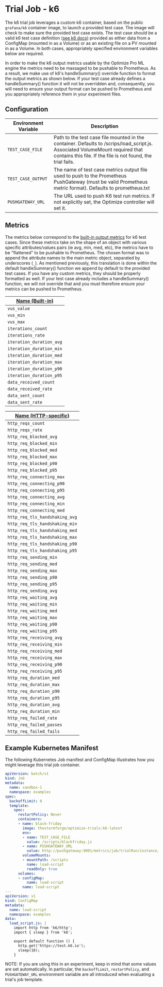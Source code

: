 # Trial Job - k6

The k6 trial job leverages a custom k6 container, based on the public
`grafana/k6` container image, to launch a provided test case. The image will
check to make sure the provided test case exists. The test case should be a
valid k6 test case definition ([see k6 docs](https://k6.io/docs/using-k6/))
provided as either data from a ConfigMap
(mounted in as a Volume) or as an existing file on a PV mounted in as a Volume.
In both cases, appropriately specified environment variables below are required.

In order to make the k6 output metrics usable by the Optimize Pro ML engine
the metrics need to be massaged to be pushable to Prometheus. As a result, we
make use of k6's handleSummary() override function to format the output metrics
as shown below. If your test case already defines a handleSummary() function it
will not be overridden and, consequently, you will need to ensure your output
format can be pushed to Prometheus and you appropriately reference them in your
experiment files.

## Configuration

| Environment Variable | Description |
| -------------------- | ----------- |
| `TEST_CASE_FILE`     | Path to the test case file mounted in the container. Defaults to /scrips/load_script.js. Associated VolumeMount required that contains this file. If the file is not found, the trial fails. |
| `TEST_CASE_OUTPUT`   | The name of test case metrics output file used to push to the Prometheus PushGateway (must be valid Prometheus metric format). Defaults to prometheus.txt |
| `PUSHGATEWAY_URL`    | The URL used to push K6 test run metrics. If not explicitly set, the Optimize controller will set it. |

## Metrics

The metrics below correspond to the [built-in output metrics](https://k6.io/docs/using-k6/metrics/#built-in-metrics) for k6 test cases. Since these metrics take on the shape of an object with various
specific attributes/values pairs (ie avg, min, med, etc), the metrics have to be
"flattened" to be pushable to Prometheus. The chosen format was to append the
attribute names to the main metric object, separated by underscores (`_`). As
mentioned previously, this translation is done within the default handleSummary()
function we append by default to the provided test cases. If you have any custom
metrics, they should be properly formatted as well. If your test case
already includes a handleSummary() function, we will not override that and you
must therefore ensure your metrics can be pushed to Prometheus.

| [Name (Built-in)](https://k6.io/docs/using-k6/metrics/#built-in-metrics)|
| -------------- |
| `vus_value` |
| `vus_min` |
| `vus_max` |
| `iterations_count` |
| `iterations_rate` |
| `iteration_duration_avg` |
| `iteration_duration_min` |
| `iteration_duration_med` |
| `iteration_duration_max` |
| `iteration_duration_p90` |
| `iteration_duration_p95` |
| `data_received_count` |
| `data_received_rate` |
| `data_sent_count` |
| `data_sent_rate` |

| [Name (HTTP-specific)](https://k6.io/docs/using-k6/metrics/#http-specific-built-in-metrics)|
| -------------- |
| `http_reqs_count` |
| `http_reqs_rate` |
| `http_req_blocked_avg` |
| `http_req_blocked_min` |
| `http_req_blocked_med` |
| `http_req_blocked_max` |
| `http_req_blocked_p90` |
| `http_req_blocked_p95` |
| `http_req_connecting_max` |
| `http_req_connecting_p90` |
| `http_req_connecting_p95` |
| `http_req_connecting_avg` |
| `http_req_connecting_min` |
| `http_req_connecting_med` |
| `http_req_tls_handshaking_avg` |
| `http_req_tls_handshaking_min` |
| `http_req_tls_handshaking_med` |
| `http_req_tls_handshaking_max` |
| `http_req_tls_handshaking_p90` |
| `http_req_tls_handshaking_p95` |
| `http_req_sending_min` |
| `http_req_sending_med` |
| `http_req_sending_max` |
| `http_req_sending_p90` |
| `http_req_sending_p95` |
| `http_req_sending_avg` |
| `http_req_waiting_avg` |
| `http_req_waiting_min` |
| `http_req_waiting_med` |
| `http_req_waiting_max` |
| `http_req_waiting_p90` |
| `http_req_waiting_p95` |
| `http_req_receiving_avg` |
| `http_req_receiving_min` |
| `http_req_receiving_med` |
| `http_req_receiving_max` |
| `http_req_receiving_p90` |
| `http_req_receiving_p95` |
| `http_req_duration_med` |
| `http_req_duration_max` |
| `http_req_duration_p90` |
| `http_req_duration_p95` |
| `http_req_duration_avg` |
| `http_req_duration_min` |
| `http_req_failed_rate` |
| `http_req_failed_passes` |
| `http_req_failed_fails` |


## Example Kubernetes Manifest

The following Kubernetes Job manifest and ConfigMap illustrates how you might
leverage this trial job container.

```yaml
apiVersion: batch/v1
kind: Job
metadata:
  name: sandbox-1
  namespace: examples
spec:
  backoffLimit: 0
  template:
    spec:
      restartPolicy: Never
      containers:
      - name: black-friday
        image: thestormforge/optimize-trials:k6-latest
        env:
        - name: TEST_CASE_FILE
          value: /scripts/blackfriday.js
        - name: PUSHGATEWAY_URL
          value: http://pushgateway:9091/metrics/job/trialRun/instance/sandbox-1
        volumeMounts:
        - mountPath: /scripts
          name: load-script
          readOnly: true
      volumes:
      - configMap:
          name: load-script
        name: load-script
---
apiVersion: v1
kind: ConfigMap
metadata:
  name: load-script
  namespace: examples
data:
  load_script.js: |
    import http from 'k6/http';
    import { sleep } from 'k6';

    export default function () {
      http.get('https://test.k6.io');
      sleep(10);
    }
```

NOTE: If you are using this in an experiment, keep in mind that some values are set automatically. In particular, the `backoffLimit`, `restartPolicy`, and `PUSHGATEWAY_URL` environment variable are all introduced when evaluating a trial's job template.
